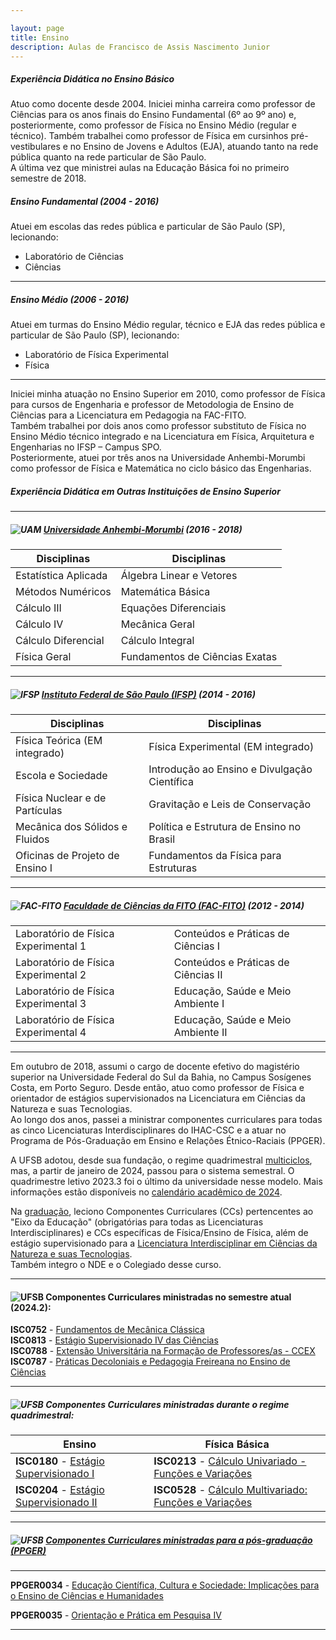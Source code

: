 ```yaml
---

layout: page
title: Ensino
description: Aulas de Francisco de Assis Nascimento Junior
---
```

##### <a name="misc"></a> Experiência Didática no Ensino Básico  

Atuo como docente desde 2004. Iniciei minha carreira como professor de Ciências para os anos finais do Ensino Fundamental (6º ao 9º ano) e, posteriormente, como professor de Física no Ensino Médio (regular e técnico). Também trabalhei como professor de Física em cursinhos pré-vestibulares e no Ensino de Jovens e Adultos (EJA), atuando tanto na rede pública quanto na rede particular de São Paulo.  
A última vez que ministrei aulas na Educação Básica foi no primeiro semestre de 2018.

##### Ensino Fundamental (2004 - 2016)

Atuei em escolas das redes pública e particular de São Paulo (SP), lecionando:

- Laboratório de Ciências
- Ciências  

---
##### Ensino Médio (2006 - 2016)

Atuei em turmas do Ensino Médio regular, técnico e EJA das redes pública e particular de São Paulo (SP), lecionando:

- Laboratório de Física Experimental
- Física

---
Iniciei minha atuação no Ensino Superior em 2010, como professor de Física para cursos de Engenharia e professor de Metodologia de Ensino de Ciências para a Licenciatura em Pedagogia na FAC-FITO.  
Também trabalhei por dois anos como professor substituto de Física no Ensino Médio técnico integrado e na Licenciatura em Física, Arquitetura e Engenharias no IFSP – Campus SPO.  
Posteriormente, atuei por três anos na Universidade Anhembi-Morumbi como professor de Física e Matemática no ciclo básico das Engenharias.

##### <a name="misc"></a> Experiência Didática em Outras Instituições de Ensino Superior

---

##### ![UAM](https://itxesco.github.io/imagens/icones/icons16/uam-icon.ico) [Universidade Anhembi-Morumbi](https://portal.anhembi.br/escolas/engenharia-e-tecnologia/) (2016 - 2018)

| Disciplinas | Disciplinas |  
|--- |--- |  
| Estatística Aplicada | Álgebra Linear e Vetores |  
| Métodos Numéricos | Matemática Básica |  
| Cálculo III | Equações Diferenciais |  
| Cálculo IV | Mecânica Geral |  
| Cálculo Diferencial | Cálculo Integral |  
| Física Geral | Fundamentos de Ciências Exatas |  

---

##### ![IFSP](https://itxesco.github.io/imagens/icones/icons16/ifsp-icon.ico) [Instituto Federal de São Paulo (IFSP)](https://spo.ifsp.edu.br) (2014 - 2016)  

| Disciplinas | Disciplinas |  
|--- |--- |  
| Física Teórica (EM integrado) | Física Experimental (EM integrado) |  
| Escola e Sociedade | Introdução ao Ensino e Divulgação Científica |  
| Física Nuclear e de Partículas | Gravitação e Leis de Conservação |  
| Mecânica dos Sólidos e Fluidos | Política e Estrutura de Ensino no Brasil |  
| Oficinas de Projeto de Ensino I | Fundamentos da Física para Estruturas |  

---

##### ![FAC-FITO](https://itxesco.github.io/imagens/icones/icons16/fac_fito-icon.ico) [Faculdade de Ciências da FITO (FAC-FITO)](http://fito.edu.br) (2012 - 2014)

| | |  
|--- |--- |  
| Laboratório de Física Experimental 1 | Conteúdos e Práticas de Ciências I |  
| Laboratório de Física Experimental 2 | Conteúdos e Práticas de Ciências II |  
| Laboratório de Física Experimental 3 | Educação, Saúde e Meio Ambiente I |  
| Laboratório de Física Experimental 4 | Educação, Saúde e Meio Ambiente II |  

---

Em outubro de 2018, assumi o cargo de docente efetivo do magistério superior na Universidade Federal do Sul da Bahia, no Campus Sosígenes Costa, em Porto Seguro. Desde então, atuo como professor de Física e orientador de estágios supervisionados na Licenciatura em Ciências da Natureza e suas Tecnologias.  
Ao longo dos anos, passei a ministrar componentes curriculares para todas as cinco Licenciaturas Interdisciplinares do IHAC-CSC e a atuar no Programa de Pós-Graduação em Ensino e Relações Étnico-Raciais (PPGER).  

A UFSB adotou, desde sua fundação, o regime quadrimestral [multiciclos](https://ufsb.edu.br/ensino/graduacao), mas, a partir de janeiro de 2024, passou para o sistema semestral. O quadrimestre letivo 2023.3 foi o último da universidade nesse modelo. Mais informações estão disponíveis no [calendário acadêmico de 2024](https://ufsb.edu.br/images/Calendário_Acadêmico/Calendário_2024.pdf).  

Na [graduação](https://ufsb.edu.br/ensino/graduacao), leciono Componentes Curriculares (CCs) pertencentes ao "Eixo da Educação" (obrigatórias para todas as Licenciaturas Interdisciplinares) e CCs específicas de Física/Ensino de Física, além de estágio supervisionado para a [Licenciatura Interdisciplinar em Ciências da Natureza e suas Tecnologias](https://ufsb.edu.br/component/content/article/1907-licenciatura-interdisciplinar-em-ciencias-da-natureza-csc).  
Também integro o NDE e o Colegiado desse curso.

---
#### <a name="current"></a> ![UFSB](https://itxesco.github.io/imagens/icones/icons16/ufsb-icon.jpg) Componentes Curriculares ministradas no semestre atual (2024.2):  

**ISC0752** - [Fundamentos de Mecânica Clássica](https://itxesco.github.io/pages/aulas/ISC0752_index.html)  
**ISC0813** - [Estágio Supervisionado IV das Ciências](https://itxesco.github.io/pages/aulas/ISC0813_index.html)  
**ISC0788** - [Extensão Universitária na Formação de Professores/as - CCEX](https://itxesco.github.io/pages/aulas/ISC0788_index.html)  
**ISC0787** - [Práticas Decoloniais e Pedagogia Freireana no Ensino de Ciências](https://itxesco.github.io/pages/aulas/ISC0787_index.html)  

---
##### <a name="current"></a> ![UFSB](https://itxesco.github.io/imagens/icones/icons16/ufsb-icon.jpg) Componentes Curriculares ministradas durante o regime quadrimestral:

| Ensino | Física Básica |
|--- |--- |
| **ISC0180** - [Estágio Supervisionado I](https://itxesco.github.io/aulas/ISC0180/index.html) | **ISC0213** - [Cálculo Univariado - Funções e Variações](https://itxesco.github.io/aulas/ISC0213/index.html) |  
| **ISC0204** - [Estágio Supervisionado II](https://itxesco.github.io/aulas/ISC0204/index.html) | **ISC0528** - [Cálculo Multivariado: Funções e Variações](https://itxesco.github.io/aulas/ISC0221/index.html)|  

---

##### <a name="shortcourses"></a> ![UFSB](https://itxesco.github.io/imagens/icones/icons16/ufsb-icon.jpg) [Componentes Curriculares ministradas para a pós-graduação (PPGER)](https://ufsb.edu.br/ppger)  
---

**PPGER0034** - [Educação Científica, Cultura e Sociedade: Implicações para o Ensino de Ciências e Humanidades](https://itxesco.github.io/pages/aulas/ppger0034.html)  

**PPGER0035** - [Orientação e Prática em Pesquisa IV](https://itxesco.github.io/aulas/PPGER0035/index.html)    

---
